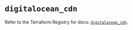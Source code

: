 # `digitalocean_cdn`

Refer to the Terraform Registry for docs: [`digitalocean_cdn`](https://registry.terraform.io/providers/digitalocean/digitalocean/2.51.0/docs/resources/cdn).
